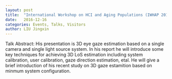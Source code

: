 ```yaml
---
layout: post
title:  "International Workshop on HCI and Aging Populations (IWHAP 2016) affiliated with the 17th CHEC/65th RenLab Workshop 2016(Part Ⅰ)"
date:   2016-12-16
categories: Events, Talks, Visitors
author: LIU Jingxin
---
```


Talk Abstract: His presentation is 3D eye gaze estimation based on a single camera and single light source system. In his report he will introduce some key techniques for achieving 3D LoS estimation including system calibration, user calibration, gaze direction estimation, etal. He will give a brief introduction of his recent study on  3D gaze estamition based on minmum system configuration.


